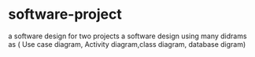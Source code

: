 # software-project
a software design for two projects 
a software design using many didrams as
( Use case diagram,	Activity diagram,class diagram, database digram)
